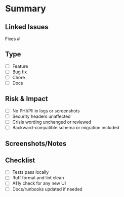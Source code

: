 # Summary

## Linked Issues
Fixes #

## Type
- [ ] Feature
- [ ] Bug fix
- [ ] Chore
- [ ] Docs

## Risk & Impact
- [ ] No PHI/PII in logs or screenshots
- [ ] Security headers unaffected
- [ ] Crisis wording unchanged or reviewed
- [ ] Backward-compatible schema or migration included

## Screenshots/Notes

## Checklist
- [ ] Tests pass locally
- [ ] Ruff format and lint clean
- [ ] A11y check for any new UI
- [ ] Docs/runbooks updated if needed
